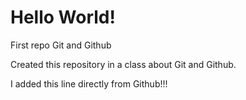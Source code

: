 # Hello World!
 First repo Git and Github

 Created this repository in a class about Git and Github.

 I added this line directly from Github!!!
